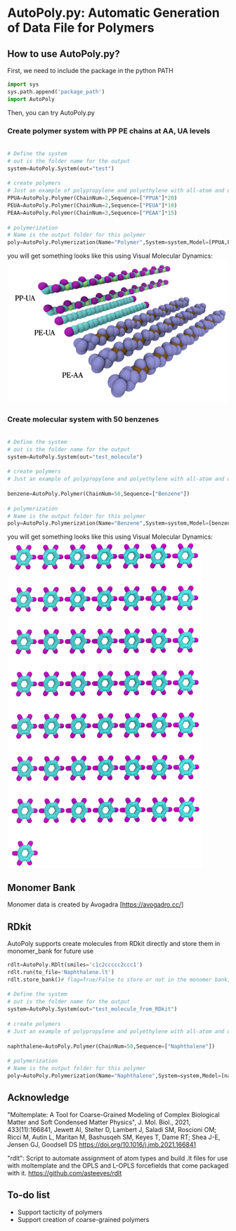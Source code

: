 # AutoPoly.py: Automatic Generation of Data File for Polymers

## How to use AutoPoly.py?
First, we need to include the package in the python PATH
```python
import sys
sys.path.append('package_path')
import AutoPoly
```

Then, you can try AutoPoly.py

### Create polymer system with PP PE chains at AA, UA levels
```python

# Define the system
# out is the folder name for the output
system=AutoPoly.System(out="test")

# create polymers
# Just an example of polypropylene and polyethylene with all-atom and united-atom resolutions
PPUA=AutoPoly.Polymer(ChainNum=2,Sequence=["PPUA"]*20)
PEUA=AutoPoly.Polymer(ChainNum=2,Sequence=["PEUA"]*10)
PEAA=AutoPoly.Polymer(ChainNum=3,Sequence=["PEAA"]*15)

# polymerization
# Name is the output folder for this polymer
poly=AutoPoly.Polymerization(Name="Polymer",System=system,Model=[PPUA,PEUA,PEAA],run=True)
```
you will get something looks like this using Visual Molecular Dynamics:
![hPF-MD](./example/example.png)

### Create molecular system with 50 benzenes
```python

# Define the system
# out is the folder name for the output
system=AutoPoly.System(out="test_molecule")

# create polymers
# Just an example of polypropylene and polyethylene with all-atom and united-atom resolutions

benzene=AutoPoly.Polymer(ChainNum=50,Sequence=["Benzene"])

# polymerization
# Name is the output folder for this polymer
poly=AutoPoly.Polymerization(Name="Benzene",System=system,Model=[benzene],run=True)
```
you will get something looks like this using Visual Molecular Dynamics:
![hPF-MD](./example/benzene.png)

## Monomer Bank

Monomer data is created by Avogadra [https://avogadro.cc/]

## RDkit
AutoPoly supports create molecules from RDkit directly and store them in monomer_bank for future use 
```python
rdlt=AutoPoly.RDlt(smiles='c1c2ccccc2ccc1')
rdlt.run(to_file='Naphthalene.lt')
rdlt.store_bank()# flag=True/False to store or not in the monomer bank, default: True

# Define the system
# out is the folder name for the output
system=AutoPoly.System(out="test_molecule_from_RDkit")

# create polymers
# Just an example of polypropylene and polyethylene with all-atom and united-atom resolutions

naphthalene=AutoPoly.Polymer(ChainNum=50,Sequence=["Naphthalene"])

# polymerization
# Name is the output folder for this polymer
poly=AutoPoly.Polymerization(Name="Naphthalene",System=system,Model=[naphthalene],run=True)
```

## Acknowledge

"Moltemplate: A Tool for Coarse-Grained Modeling of Complex Biological Matter and Soft Condensed Matter Physics", J. Mol. Biol., 2021, 433(11):166841, Jewett AI, Stelter D, Lambert J, Saladi SM, Roscioni OM; Ricci M, Autin L, Maritan M, Bashusqeh SM, Keyes T, Dame RT; Shea J-E, Jensen GJ, Goodsell DS https://doi.org/10.1016/j.jmb.2021.166841

"rdlt": Script to automate assignment of atom types and build .lt files for use with moltemplate and the OPLS and L-OPLS forcefields that come packaged with it. https://github.com/asteeves/rdlt

## To-do list
* Support tacticity of polymers
* Support creation of coarse-grained polymers